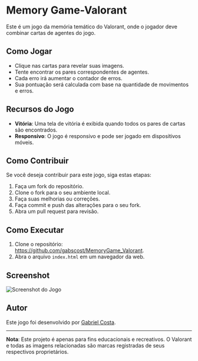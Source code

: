 # Memory Game-Valorant

Este é um jogo da memória temático do Valorant, onde o jogador deve combinar cartas de agentes do jogo.

## Como Jogar

- Clique nas cartas para revelar suas imagens.
- Tente encontrar os pares correspondentes de agentes.
- Cada erro irá aumentar o contador de erros.
- Sua pontuação será calculada com base na quantidade de movimentos e erros.

## Recursos do Jogo

- **Vitória**: Uma tela de vitória é exibida quando todos os pares de cartas são encontrados.
- **Responsivo**: O jogo é responsivo e pode ser jogado em dispositivos móveis.

## Como Contribuir

Se você deseja contribuir para este jogo, siga estas etapas:

1. Faça um fork do repositório.
2. Clone o fork para o seu ambiente local.
3. Faça suas melhorias ou correções.
4. Faça commit e push das alterações para o seu fork.
5. Abra um pull request para revisão.

## Como Executar

1. Clone o repositório:
https://github.com/gabscost/MemoryGame_Valorant.
2. Abra o arquivo `index.html` em um navegador da web.

## Screenshot

![Screenshot do Jogo](![image](https://github.com/gabscost/MemoryGame_Valorant/assets/104831757/2aeec233-dc0c-4348-98ee-0c03dfaf82de)
)

## Autor

Este jogo foi desenvolvido por [Gabriel Costa](https://github.com/gabscost).

---

**Nota**: Este projeto é apenas para fins educacionais e recreativos. O Valorant e todas as imagens relacionadas são marcas registradas de seus respectivos proprietários.
